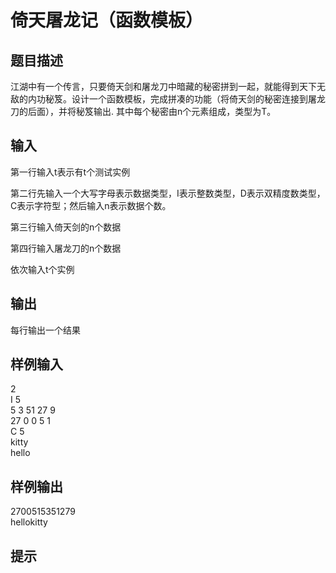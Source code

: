 # 倚天屠龙记（函数模板）  
  
## 题目描述  
江湖中有一个传言，只要倚天剑和屠龙刀中暗藏的秘密拼到一起，就能得到天下无敌的内功秘笈。设计一个函数模板，完成拼凑的功能（将倚天剑的秘密连接到屠龙刀的后面），并将秘笈输出. 其中每个秘密由n个元素组成，类型为T。  
  
## 输入  
第一行输入t表示有t个测试实例  
  
第二行先输入一个大写字母表示数据类型，I表示整数类型，D表示双精度数类型，C表示字符型；然后输入n表示数据个数。  
  
第三行输入倚天剑的n个数据  
  
第四行输入屠龙刀的n个数据  
  
依次输入t个实例  
  
## 输出  
每行输出一个结果  
  
## 样例输入  
2  
I 5  
5 3 51 27 9  
27 0 0 5 1  
C 5  
kitty  
hello  
## 样例输出  
2700515351279  
hellokitty  
## 提示  
  

